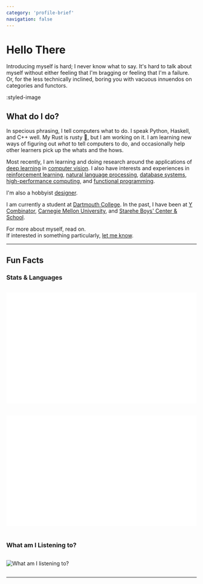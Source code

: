 ```yaml
---
category: 'profile-brief'
navigation: false
---
```




# Hello There

Introducing myself is hard; I never know what to say.
It's hard to talk about myself without either feeling that I'm bragging
or feeling that I'm a failure.
Or, for the less technically inclined, boring you with
vacuous innuendos on categories and functors.

:styled-image

## What do I do?

In specious phrasing, I tell computers what to do.
I speak Python, Haskell, and C++ well.
My Rust is rusty :crab:, but I am working on it.
I am learning new ways of figuring out
_what_ to tell computers to do, and occasionally
help other learners pick up the whats and the hows.

Most recently, I am learning and doing research around
the applications of [deep learning][dl] in [computer vision][cv].
I also have interests and experiences in
[reinforcement learning][rl], [natural language processing][nlp],
[database systems][database-systems], [high-performance computing][hpc],
and [functional programming][functional-prg].

I'm also a hobbyist [designer][design].

I am currently a student at [Dartmouth College][dartmouth].
In the past, I have been at [Y Combinator][yc], [Carnegie Mellon University][cmu],
and [Starehe Boys' Center & School][starehe].

For more about myself, read on.  
If interested in something particularly, [let me know][email].

---

## Fun Facts

### Stats & Languages

<div style="max-width: 100%; display: grid; grid-template-columns: repeat(auto-fit, minmax(min(100%, 320px), 1fr)">
  <div>

  ![GitHub activity.](https://raw.githubusercontent.com/siavava/github-stats/master/generated/overview.svg#gh-dark-mode-only)

  </div>
  <div>

  ![Most-used programming languages.](https://raw.githubusercontent.com/siavava/github-stats/master/generated/languages.svg#gh-dark-mode-only)

  </div>
</div>

### What am I Listening to?

<div style="overflow: hidden; height: max-content;">

![What am I listening to?](https://spotify-recently-played-readme.vercel.app/api?user=1vjcu6bwe77050bqaz0awjw0p&count=10&unique=true&width=1000)

</div>

---

<!-- ## Tools / Programming Languages

::dashboard
<div>

### Systems Engineering

::small-list
---
style: "justify-content: right; width: 70%; "
---

- x86 Assembly
- C, C++
- Rust
- Haskell
::

</div>
<div>

### Data Science / Data Engineering

::small-list
---
style: "justify-content: right; width: 70%; "
---

- Python
- Julia
- SQL
- MongoDB
::

</div>

<div>

### Web Development

::small-list
---
style: "justify-content: right; width: MAX(70%, fit-content); "
---

- Vue ([Nuxt][nuxt])
- React
- TypeScript
- CSS, Sass

::

</div>

<div>

### Other

::small-list
---
style: "justify-content: right; width: 70%; "
---

- LaTeX
- scm (git, hg)
- Bash, PowerShell
- Docker

::
</div>

::

---

## Domain knowledge

::dashboard

<div style="grid-row-end: span 2;">

### Math/Physic

::small-list

- Abstract Algebra :highlight[(1 course)]
- Analysis :highlight[(1 course)]
- Calculus :highlight[(3-course track)]
- Cryptography :highlight[(1 course)]
- Differential Equations :highlight[(1 course)]
- Linear Algebra :highlight[(1 course)]
- Logic :highlight[(1 course)]
- Mechanics & Thermodynamics :highlight[(1 course)]

::

</div>

<div>

### Theoretical Computer Science

::small-list

- Algorithms :highlight[(1 course)]
- Theory of Computation :highlight[(1 course)]

::
</div>

<div>

&nbsp; &nbsp;

### Systems

::small-list

- Computer Architecture :highlight[(1 course)]
- Systems Engineering :highlight[(1 course)]
- Database Systems :highlight[(1 course)]

::
</div>

<div>

### Applied CS

::small-list

- Artificial Intelligence :highlight[(1 course)]
- Computer Vision :highlight[(2 courses)]
- Deep Learning :highlight[(1 course)]
- Machine Learning :highlight[(2 course)]
- Natural Language Processing :highlight[(1 course)]
- Physical Computing :highlight[(1 course)]

::
</div>

<div>

### Other

::small-list

- Comparative Literature :highlight[(1 course)]
- Neuroscience :highlight[(2 course)]
- Writing :highlight[(2 courses)]
- Photography :highlight[(1 course)]
::

</div>
:: -->

[nuxt]:                     https://nuxtjs.org/
[dartmouth]:                https://home.dartmouth.edu/
[starehe]:                  https://www.stareheboyscentre.ac.ke/sbc/
[yc]:                       https://www.startupschool.org/
[cmu]:                      https://www.cs.cmu.edu/
[email]:                    mailto:amittaijoel@outlook.com
[dl]:                       https://www.simplilearn.com/tutorials/deep-learning-tutorial/what-is-deep-learning
[cv]:                       https://www.simplilearn.com/computer-vision-article?tag=computer%20vision
[rl]:                       https://www.synopsys.com/ai/what-is-reinforcement-learning.html#:~:text=Definition,environment%20to%20obtain%20maximum%20reward.
[nlp]:                      https://www.sas.com/en_us/insights/analytics/what-is-natural-language-processing-nlp.html
[database-systems]:         https://hevodata.com/learn/database-systems/
[hpc]:                      https://www.netapp.com/data-storage/high-performance-computing/what-is-hpc/
[functional-prg]:           https://spectrum.ieee.org/functional-programming
[design]:             https://www.designcouncil.org.uk/our-work/what-is-design/
